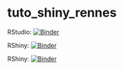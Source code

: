# tuto_shiny_rennes

RStudio: [![Binder](http://mybinder.org/badge.svg)](http://beta.mybinder.org/v2/gh/pnavaro/tuto_shiny_rennes/master?urlpath=rstudio)

RShiny: [![Binder](http://mybinder.org/badge.svg)](http://beta.mybinder.org/v2/gh/pnavaro/tuto_shiny_rennes/master?urlpath=shiny/TP/applications/app_input_output_correction)

RShiny: [![Binder](http://mybinder.org/badge.svg)](http://beta.mybinder.org/v2/gh/binder-examples/r/master?urlpath=shiny/bus-dashboard/)


